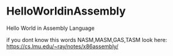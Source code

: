 # HelloWorldinAssembly
Hello World in Assembly Language

if you dont know this words NASM,MASM,GAS,TASM look here: https://cs.lmu.edu/~ray/notes/x86assembly/
